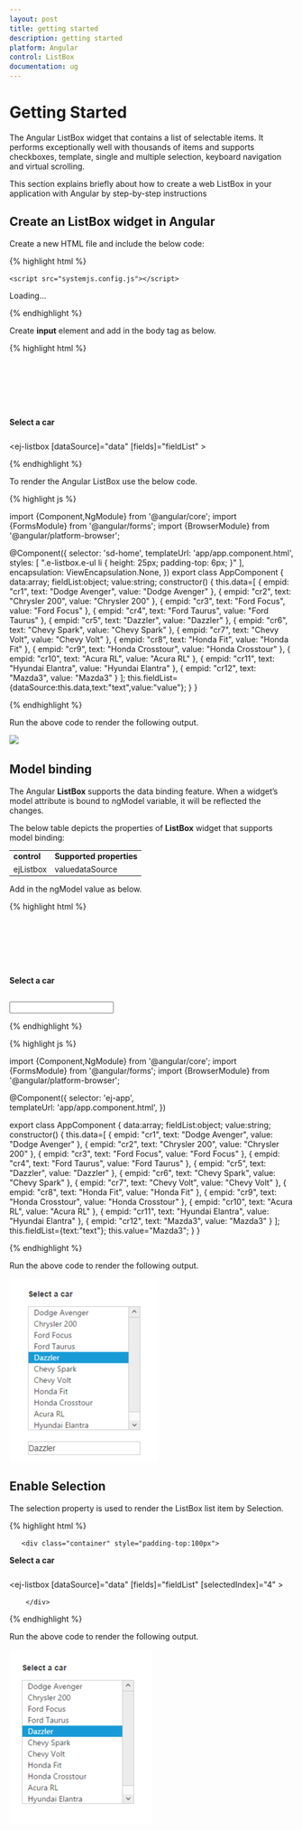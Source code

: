 ```yaml
---
layout: post
title: getting started
description: getting started
platform: Angular
control: ListBox
documentation: ug
---
```


# Getting Started

The Angular ListBox widget that contains a list of selectable items. It performs exceptionally well with thousands of items and supports checkboxes, template, single and multiple selection, keyboard navigation and virtual scrolling.

 This section explains briefly about how to create a web ListBox in your application with Angular by step-by-step instructions

## Create an ListBox widget in Angular

Create a new HTML file and include the below code:

{% highlight html %}

<!DOCTYPE html>
<html>
   <head> 
    <link href="//cdn.syncfusion.com/{{site.releaseversion}}/js/web/flat-azure/ej.web.all.min.css" rel="stylesheet" />
    <script src="node_modules/core-js/client/shim.min.js"></script>
    <script src="node_modules/zone.js/dist/zone.js"></script>
    <script src="node_modules/reflect-metadata/Reflect.js"></script>
    <script src="node_modules/systemjs/dist/system.src.js"></script>
    <script src="https://code.jquery.com/jquery-3.1.1.min.js"></script>
    <script src="http://cdn.syncfusion.com/js/assets/external/jsrender.min.js" type="text/javascript"></script>
    <script src="https://ajax.aspnetcdn.com/ajax/jquery.validate/1.14.0/jquery.validate.min.js">
    </script>
        <script src="http://cdn.syncfusion.com/{{site.releaseversion}}/js/web/ej.web.all.min.js" type="text/javascript"></script>
    <script src ="http://cdn.syncfusion.com/{{site.releaseversion}}/js/common/ej.angular2.min.js"></script>

    <script src="systemjs.config.js"></script>
  </head>
  <body>
   <ej-app>Loading...</ej-app>
  </body>

{% endhighlight %}


Create **input** element and add in the body tag as below.

{% highlight html %}

<div class="container" style="padding-top:100px">

<div class="row">
<div class="ctrllabel" style="padding-bottom: 12px"><b>Select a car</b></div>

<ej-listbox [dataSource]="data" [fields]="fieldList" > </ej-listbox>
        </div>
</div>


{% endhighlight %}


To render the Angular ListBox use the below code.

{% highlight js %}

import {Component,NgModule} from '@angular/core';
import {FormsModule} from '@angular/forms';
import {BrowserModule} from '@angular/platform-browser';

@Component({
  selector: 'sd-home',
  templateUrl: 'app/app.component.html',
 styles: [
     ".e-listbox.e-ul li { height: 25px; padding-top: 6px;  }"
  ],
  encapsulation: ViewEncapsulation.None,
})
export class AppComponent {
    data:array;
    fieldList:object;
    value:string;
    constructor() {
    this.data=[
        { empid: "cr1", text: "Dodge Avenger", value: "Dodge Avenger" },
        { empid: "cr2", text: "Chrysler 200", value: "Chrysler 200" },
        { empid: "cr3", text: "Ford Focus", value: "Ford Focus" },
        { empid: "cr4", text: "Ford Taurus", value: "Ford Taurus" },
        { empid: "cr5", text: "Dazzler", value: "Dazzler" },
        { empid: "cr6", text: "Chevy Spark", value: "Chevy Spark" },
        { empid: "cr7", text: "Chevy Volt", value: "Chevy Volt" },
        { empid: "cr8", text: "Honda Fit", value: "Honda Fit" },
        { empid: "cr9", text: "Honda Crosstour", value: "Honda Crosstour" },
        { empid: "cr10", text: "Acura RL", value: "Acura RL" },
        { empid: "cr11", text: "Hyundai Elantra", value: "Hyundai Elantra" },
        { empid: "cr12", text: "Mazda3", value: "Mazda3" }
    ];
    this.fieldList={dataSource:this.data,text:"text",value:"value"};
    }
}


{% endhighlight %}


Run the above code to render the following output. 


![](Getting_Started_images\createanlistboxwidgetinAngular_img1.png)


## Model binding

The Angular **ListBox** supports the data binding feature. When a widget’s model attribute is bound to ngModel variable, it will be reflected the changes.

The below table depicts the properties of **ListBox** widget that supports model binding:

<table>
<tr>
<td>
<b>control</b></td><td>
<b>Supported properties</b></td></tr>
<tr>
<td>
ejListbox</td><td>
valuedataSource</td></tr>
</table>


Add in the ngModel value as below.

{% highlight html %}

<div class="container" style="padding-top:100px">
<div class="row">
<div class="ctrllabel" style="padding-bottom: 12px"><b>Select a car</b></div>
<ej-listbox [dataSource]="data" [fields]="fieldList" [value]="value" > </ej-listbox>
               <br/>
<div id="binding">
                  <input type="text" id="listValue" class="input ejinputtext" [(ngModel)]="value" />
             </div>
        </div>
</div>


{% endhighlight %}


{% highlight js %}

import {Component,NgModule} from '@angular/core';
import {FormsModule} from '@angular/forms';
import {BrowserModule} from '@angular/platform-browser';

@Component({
   selector: 'ej-app',    
  templateUrl: 'app/app.component.html',
})

export class AppComponent {
   data:array;
    fieldList:object;
    value:string;
    constructor() {
    this.data=[
        { empid: "cr1", text: "Dodge Avenger", value: "Dodge Avenger" },
        { empid: "cr2", text: "Chrysler 200", value: "Chrysler 200" },
        { empid: "cr3", text: "Ford Focus", value: "Ford Focus" },
        { empid: "cr4", text: "Ford Taurus", value: "Ford Taurus" },
        { empid: "cr5", text: "Dazzler", value: "Dazzler" },
        { empid: "cr6", text: "Chevy Spark", value: "Chevy Spark" },
        { empid: "cr7", text: "Chevy Volt", value: "Chevy Volt" },
        { empid: "cr8", text: "Honda Fit", value: "Honda Fit" },
        { empid: "cr9", text: "Honda Crosstour", value: "Honda Crosstour" },
        { empid: "cr10", text: "Acura RL", value: "Acura RL" },
        { empid: "cr11", text: "Hyundai Elantra", value: "Hyundai Elantra" },
        { empid: "cr12", text: "Mazda3", value: "Mazda3" }
    ];
    this.fieldList={text:"text"};
    this.value="Mazda3";
    }
}


{% endhighlight %}

Run the above code to render the following output. 

![](Getting_Started_images\modelbinding_img1.png)


## Enable Selection

The selection property is used to render the ListBox list item by Selection.

{% highlight html %}

       <div class="container" style="padding-top:100px">

<div class="row">
<div class="ctrllabel" style="padding-bottom: 12px"><b>Select a car</b></div>

<ej-listbox [dataSource]="data" [fields]="fieldList" [selectedIndex]="4" > </ej-listbox>

        </div>
</div>

{% endhighlight %}

Run the above code to render the following output. 

![](Getting_Started_images\enableselection_img1.png)



